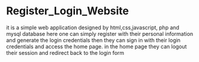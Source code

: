 # Register_Login_Website
it is a simple web application designed by html,css,javascript, php and mysql database
here one can simply register with their personal information and generate the login credentials
then they can sign in with their login credentials and access the home page.
in the home page they can logout their session and redirect back to the login form
